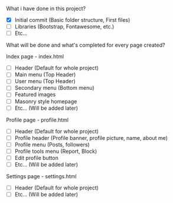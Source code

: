 
What i have done in this project?

- [x] Initial commit (Basic folder structure, First files)
- [ ] Libraries (Bootstrap, Fontawesome, etc.)
- [ ] Etc...

What will be done and what's completed for every page created?

Index page - index.html
- [ ] Header (Default for whole project)
- [ ] Main menu (Top Header)
- [ ] User menu (Top Header)
- [ ] Secondary menu (Bottom menu)
- [ ] Featured images
- [ ] Masonry style homepage
- [ ] Etc... (Will be added later)

Profile page - profile.html
- [ ] Header (Default for whole project)
- [ ] Profile header (Profile banner, profile picture, name, about me)
- [ ] Profile menu (Posts, followers)
- [ ] Profile tools menu (Report, Block)
- [ ] Edit profile button
- [ ] Etc... (Will be added later)

Settings page - settings.html
- [ ] Header (Default for whole project)
- [ ] Etc... (Will be added later)
